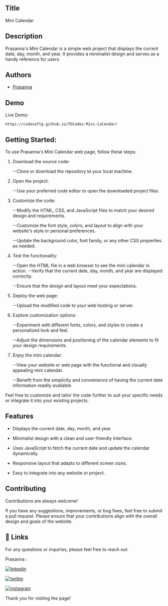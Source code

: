
## Title

 Mini Calendar
## Description 

Prasanna's Mini Calendar is a simple web project that displays the current date, day, month, and year. It provides a minimalist design and serves as a handy reference for users.


## Authors

- [Prasanna](https://github.com/Prasanna02) 


## Demo

Live Demo:

    https://codesoftg.github.io/TGCodes-Mini-Calendar/
## Getting Started:

To use Prasanna's Mini Calendar web page, follow these steps:

1. Download the source code:
   
    --Clone or download the repository to your local machine.

2. Open the project:
   
    --Use your preferred code editor to open the downloaded project files.

3. Customize the code:
   
    --Modify the HTML, CSS, and JavaScript files to match your desired design and requirements.
   
    --Customize the font style, colors, and layout to align with your website's style or personal preferences.
   
    --Update the background color, font family, or any other CSS properties as needed.

4. Test the functionality:
   
    --Open the HTML file in a web browser to see the mini calendar in action.
    --Verify that the current date, day, month, and year are displayed correctly.
   
    --Ensure that the design and layout meet your expectations.

5. Deploy the web page:
   
    --Upload the modified code to your web hosting or server.

6. Explore customization options:
   
    --Experiment with different fonts, colors, and styles to create a personalized look and feel.
   
    --Adjust the dimensions and positioning of the calendar elements to fit your design requirements.

7. Enjoy the mini calendar:
   
    --View your website or web page with the functional and visually appealing mini calendar.
   
    --Benefit from the simplicity and convenience of having the current date information readily available.

Feel free to customize and tailor the code further to suit your specific needs or integrate it into your existing projects.
## Features

- Displays the current date, day, month, and year.

- Minimalist design with a clean and user-friendly interface.

- Uses JavaScript to fetch the current date and update the calendar dynamically.

- Responsive layout that adapts to different screen sizes.

- Easy to integrate into any website or project.
## Contributing

Contributions are always welcome!

If you have any suggestions, improvements, or bug fixes, feel free to submit a pull request. Please ensure that your contributions align with the overall design and goals of the website. 


## 🔗 Links

For any questions or inquiries, please feel free to reach out. 

Prasanna :

[![linkedin](https://img.shields.io/badge/linkedin-0A66C2?style=for-the-badge&logo=linkedin&logoColor=white)](https://www.linkedin.com/in/prasanna1572/)


[![twitter](https://img.shields.io/badge/twitter-1DA1F2?style=for-the-badge&logo=twitter&logoColor=white)](https://twitter.com/Hirthik_cham)

[![instagram](https://img.shields.io/badge/instagram-E4405F?style=for-the-badge&logo=instagram&logoColor=white)](https://www.instagram.com/moonstrucktraveller003/)


Thank you for visiting the page!

